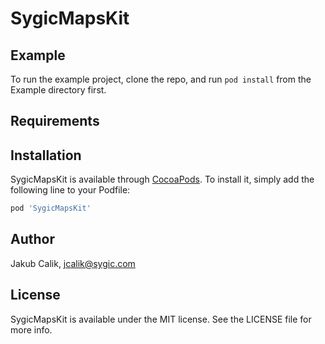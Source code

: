# SygicMapsKit


## Example

To run the example project, clone the repo, and run `pod install` from the Example directory first.

## Requirements

## Installation

SygicMapsKit is available through [CocoaPods](https://cocoapods.org). To install
it, simply add the following line to your Podfile:

```ruby
pod 'SygicMapsKit'
```

## Author

Jakub Cali­k, jcalik@sygic.com

## License

SygicMapsKit is available under the MIT license. See the LICENSE file for more info.

